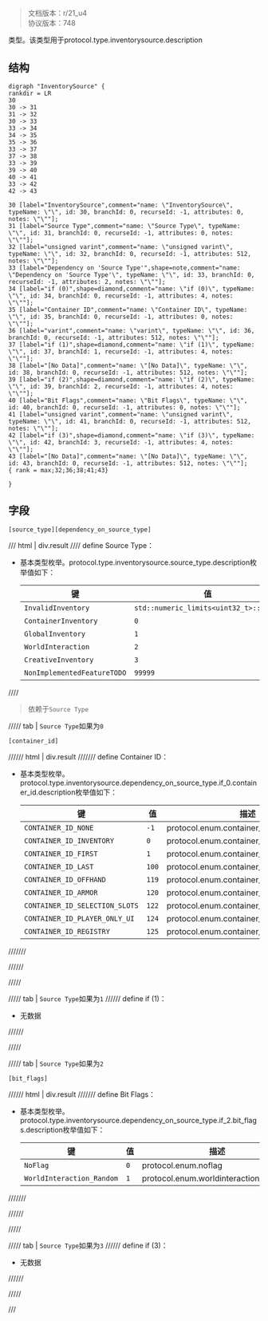 # <!-- md:samp InventorySource -->

> 文档版本：r/21_u4<br/>协议版本：748

<!-- md:samp InventorySource -->类型。该类型用于protocol.type.inventorysource.description

## 结构

```viz
digraph "InventorySource" {
rankdir = LR
30
30 -> 31
31 -> 32
30 -> 33
33 -> 34
34 -> 35
35 -> 36
33 -> 37
37 -> 38
33 -> 39
39 -> 40
40 -> 41
33 -> 42
42 -> 43

30 [label="InventorySource",comment="name: \"InventorySource\", typeName: \"\", id: 30, branchId: 0, recurseId: -1, attributes: 0, notes: \"\""];
31 [label="Source Type",comment="name: \"Source Type\", typeName: \"\", id: 31, branchId: 0, recurseId: -1, attributes: 0, notes: \"\""];
32 [label="unsigned varint",comment="name: \"unsigned varint\", typeName: \"\", id: 32, branchId: 0, recurseId: -1, attributes: 512, notes: \"\""];
33 [label="Dependency on 'Source Type'",shape=note,comment="name: \"Dependency on 'Source Type'\", typeName: \"\", id: 33, branchId: 0, recurseId: -1, attributes: 2, notes: \"\""];
34 [label="if (0)",shape=diamond,comment="name: \"if (0)\", typeName: \"\", id: 34, branchId: 0, recurseId: -1, attributes: 4, notes: \"\""];
35 [label="Container ID",comment="name: \"Container ID\", typeName: \"\", id: 35, branchId: 0, recurseId: -1, attributes: 0, notes: \"\""];
36 [label="varint",comment="name: \"varint\", typeName: \"\", id: 36, branchId: 0, recurseId: -1, attributes: 512, notes: \"\""];
37 [label="if (1)",shape=diamond,comment="name: \"if (1)\", typeName: \"\", id: 37, branchId: 1, recurseId: -1, attributes: 4, notes: \"\""];
38 [label="[No Data]",comment="name: \"[No Data]\", typeName: \"\", id: 38, branchId: 0, recurseId: -1, attributes: 512, notes: \"\""];
39 [label="if (2)",shape=diamond,comment="name: \"if (2)\", typeName: \"\", id: 39, branchId: 2, recurseId: -1, attributes: 4, notes: \"\""];
40 [label="Bit Flags",comment="name: \"Bit Flags\", typeName: \"\", id: 40, branchId: 0, recurseId: -1, attributes: 0, notes: \"\""];
41 [label="unsigned varint",comment="name: \"unsigned varint\", typeName: \"\", id: 41, branchId: 0, recurseId: -1, attributes: 512, notes: \"\""];
42 [label="if (3)",shape=diamond,comment="name: \"if (3)\", typeName: \"\", id: 42, branchId: 3, recurseId: -1, attributes: 4, notes: \"\""];
43 [label="[No Data]",comment="name: \"[No Data]\", typeName: \"\", id: 43, branchId: 0, recurseId: -1, attributes: 512, notes: \"\""];
{ rank = max;32;36;38;41;43}

}

```

## 字段

```title='InventorySource'
[source_type][dependency_on_source_type]
```

/// html | div.result
//// define
Source Type：<!-- md:samp unsigned varint -->

- 基本类型枚举。protocol.type.inventorysource.source_type.description枚举值如下：

  |键|值|描述|
  |---|---|---|
  |`InvalidInventory`|`std::numeric_limits<uint32_t>::max()`|protocol.enum.invalidinventory|
  |`ContainerInventory`|`0`|protocol.enum.containerinventory|
  |`GlobalInventory`|`1`|protocol.enum.globalinventory|
  |`WorldInteraction`|`2`|protocol.enum.worldinteraction|
  |`CreativeInventory`|`3`|protocol.enum.creativeinventory|
  |`NonImplementedFeatureTODO`|`99999`|protocol.enum.nonimplementedfeaturetodo|



////
> 依赖于`Source Type`

///// tab | `Source Type`如果为`0`
```title='if (0)'
[container_id]
```

////// html | div.result
/////// define
Container ID：<!-- md:samp varint -->

- 基本类型枚举。protocol.type.inventorysource.dependency_on_source_type.if_0.container_id.description枚举值如下：

  |键|值|描述|
  |---|---|---|
  |`CONTAINER_ID_NONE`|`-1`|protocol.enum.container_id_none|
  |`CONTAINER_ID_INVENTORY`|`0`|protocol.enum.container_id_inventory|
  |`CONTAINER_ID_FIRST`|`1`|protocol.enum.container_id_first|
  |`CONTAINER_ID_LAST`|`100`|protocol.enum.container_id_last|
  |`CONTAINER_ID_OFFHAND`|`119`|protocol.enum.container_id_offhand|
  |`CONTAINER_ID_ARMOR`|`120`|protocol.enum.container_id_armor|
  |`CONTAINER_ID_SELECTION_SLOTS`|`122`|protocol.enum.container_id_selection_slots|
  |`CONTAINER_ID_PLAYER_ONLY_UI`|`124`|protocol.enum.container_id_player_only_ui|
  |`CONTAINER_ID_REGISTRY`|`125`|protocol.enum.container_id_registry|



///////

//////

/////

///// tab | `Source Type`如果为`1`
////// define
if (1)：<!-- md:samp [No Data] -->

- 无数据


//////

/////

///// tab | `Source Type`如果为`2`
```title='if (2)'
[bit_flags]
```

////// html | div.result
/////// define
Bit Flags：<!-- md:samp unsigned varint -->

- 基本类型枚举。protocol.type.inventorysource.dependency_on_source_type.if_2.bit_flags.description枚举值如下：

  |键|值|描述|
  |---|---|---|
  |`NoFlag`|`0`|protocol.enum.noflag|
  |`WorldInteraction_Random`|`1`|protocol.enum.worldinteraction_random|



///////

//////

/////

///// tab | `Source Type`如果为`3`
////// define
if (3)：<!-- md:samp [No Data] -->

- 无数据


//////

/////

///


